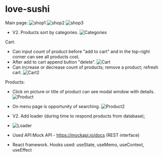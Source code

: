 # love-sushi

Main page:
![shop1](https://user-images.githubusercontent.com/71257918/151896154-78abd4ef-9bce-411b-8945-a3b8aea4300a.jpg)
![shop2](https://user-images.githubusercontent.com/71257918/151896150-423be0c8-f85f-4128-aad5-56411fd8d12f.jpg)
![shop3](https://user-images.githubusercontent.com/71257918/151896147-6ba086a3-01a0-44ae-bbdc-dd4264e05e45.jpg)

- V2. Products sort by categories.
![Categories](https://user-images.githubusercontent.com/71257918/152055606-7f2c97ca-25e7-4db8-afec-6a396a4ce97a.jpg)

Cart:
- Can input count of product before "add to cart" and in the top-right corner can see all products cost.
- After add to cart append button "delete".
![Cart](https://user-images.githubusercontent.com/71257918/151896219-3fd8c6e8-62e2-4081-a997-265cde671680.jpg)
- Can increase or decrease count of products; remove a product; refresh cart.
![Cart2](https://user-images.githubusercontent.com/71257918/151896216-7ef05db0-9c88-495a-bf19-562916410995.jpg)

Products:
- Сlick on picture or title of product can see modal window with details.
![Product](https://user-images.githubusercontent.com/71257918/151897152-a69365ef-2866-48be-b91a-f720e7c73b74.jpg)
- On menu page is opportunity of searching.
![Product2](https://user-images.githubusercontent.com/71257918/151897303-e890f938-2767-44f0-b8a3-0b7ed1dd3bf2.jpg)


- V2. Add loader (during time to respond products from database);
- ![Loader](https://user-images.githubusercontent.com/71257918/152056733-7091fbcd-f264-4893-8143-4409d086b894.jpg)





- Used API:Mock API - https://mockapi.io/docs (REST interface)
- React framework. Hooks used: useState, useMemo, useContext, useEffect

